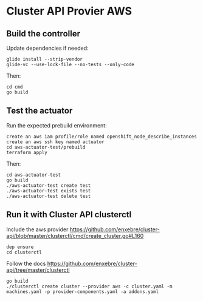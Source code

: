 # Cluster API Provier AWS

## Build the controller
Update dependencies if needed:
```
glide install --strip-vendor
glide-vc --use-lock-file --no-tests --only-code
```
Then:

```
cd cmd
go build
```
## Test the actuator
Run the expected prebuild environment:
```
create an aws iam profile/role named openshift_node_describe_instances
create an aws ssh key named actuator
cd aws-actuator-test/prebuild
terraform apply
```
Then:
```
cd aws-actuator-test
go build
./aws-actuator-test create test
./aws-actuator-test exists test
./aws-actuator-test delete test
```
## Run it with Cluster API clusterctl
Include the aws provider https://github.com/enxebre/cluster-api/blob/master/clusterctl/cmd/create_cluster.go#L160
```
dep ensure
cd clusterctl
```
Follow the docs https://github.com/enxebre/cluster-api/tree/master/clusterctl
```
go build
./clusterctl create cluster --provider aws -c cluster.yaml -m machines.yaml -p provider-components.yaml -a addons.yaml
```
